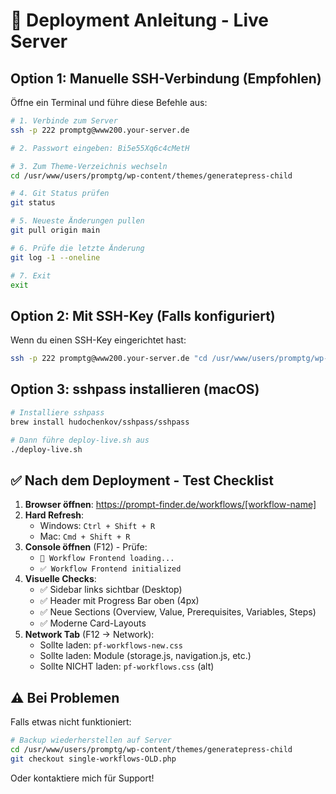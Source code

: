 # 🚀 Deployment Anleitung - Live Server

## Option 1: Manuelle SSH-Verbindung (Empfohlen)

Öffne ein Terminal und führe diese Befehle aus:

```bash
# 1. Verbinde zum Server
ssh -p 222 promptg@www200.your-server.de

# 2. Passwort eingeben: Bi5e55Xq6c4cMetH

# 3. Zum Theme-Verzeichnis wechseln
cd /usr/www/users/promptg/wp-content/themes/generatepress-child

# 4. Git Status prüfen
git status

# 5. Neueste Änderungen pullen
git pull origin main

# 6. Prüfe die letzte Änderung
git log -1 --oneline

# 7. Exit
exit
```

## Option 2: Mit SSH-Key (Falls konfiguriert)

Wenn du einen SSH-Key eingerichtet hast:

```bash
ssh -p 222 promptg@www200.your-server.de "cd /usr/www/users/promptg/wp-content/themes/generatepress-child && git pull origin main"
```

## Option 3: sshpass installieren (macOS)

```bash
# Installiere sshpass
brew install hudochenkov/sshpass/sshpass

# Dann führe deploy-live.sh aus
./deploy-live.sh
```

## ✅ Nach dem Deployment - Test Checklist

1. **Browser öffnen**: https://prompt-finder.de/workflows/[workflow-name]
2. **Hard Refresh**: 
   - Windows: `Ctrl + Shift + R`
   - Mac: `Cmd + Shift + R`
3. **Console öffnen** (F12) - Prüfe:
   - `🚀 Workflow Frontend loading...`
   - `✅ Workflow Frontend initialized`
4. **Visuelle Checks**:
   - ✅ Sidebar links sichtbar (Desktop)
   - ✅ Header mit Progress Bar oben (4px)
   - ✅ Neue Sections (Overview, Value, Prerequisites, Variables, Steps)
   - ✅ Moderne Card-Layouts
5. **Network Tab** (F12 → Network):
   - Sollte laden: `pf-workflows-new.css`
   - Sollte laden: Module (storage.js, navigation.js, etc.)
   - Sollte NICHT laden: `pf-workflows.css` (alt)

## ⚠️ Bei Problemen

Falls etwas nicht funktioniert:

```bash
# Backup wiederherstellen auf Server
cd /usr/www/users/promptg/wp-content/themes/generatepress-child
git checkout single-workflows-OLD.php
```

Oder kontaktiere mich für Support!
